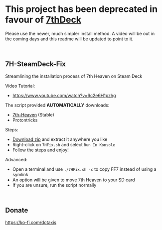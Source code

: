 # This project has been deprecated in favour of [7thDeck](https://github.com/dotaxis/7thDeck)
Please use the newer, much simpler install method. A video will be out in the coming days and this readme will be updated to point to it.

<br>

## 7H-SteamDeck-Fix
Streamlining the installation process of 7th Heaven on Steam Deck

Video Tutorial:
* https://www.youtube.com/watch?v=6c2e6H1pzhg

The script provided **AUTOMATICALLY** downloads:
* [7th-Heaven](https://github.com/tsunamods-codes/7th-Heaven/releases/) (Stable)
* Protontricks

Steps:
* [Download zip](https://github.com/dotaxis/7H-SteamDeck-Fix/archive/refs/heads/main.zip) and extract it anywhere you like
* Right-click on `7HFix.sh` and select `Run In Konsole`
* Follow the steps and enjoy!

Advanced:
* Open a terminal and use `./7HFix.sh -c` to copy FF7 instead of using a symlink
* An option will be given to move 7th Heaven to your SD card
* If you are unsure, run the script normally

<br>

## Donate
https://ko-fi.com/dotaxis
